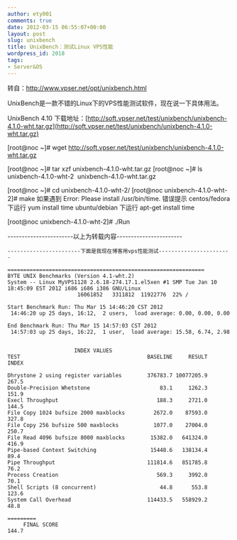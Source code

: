 ```yaml
---
author: ety001
comments: true
date: 2012-03-15 06:55:07+00:00
layout: post
slug: unixbench
title: UnixBench：测试Linux VPS性能
wordpress_id: 2018
tags:
- Server&OS
---
```


转自：http://www.vpser.net/opt/unixbench.html

UnixBench是一款不错的Linux下的VPS性能测试软件，现在说一下具体用法。

UnixBench 4.10 下载地址：[http://soft.vpser.net/test/unixbench/unixbench-4.1.0-wht.tar.gz](http://soft.vpser.net/test/unixbench/unixbench-4.1.0-wht.tar.gz)

[root@noc ~]# wget http://soft.vpser.net/test/unixbench/unixbench-4.1.0-wht.tar.gz


[root@noc ~]# tar xzf unixbench-4.1.0-wht.tar.gz
[root@noc ~]# ls
unixbench-4.1.0-wht-2  unixbench-4.1.0-wht.tar.gz


[root@noc ~]# cd unixbench-4.1.0-wht-2/
[root@noc unixbench-4.1.0-wht-2]# make
如果遇到 Error: Please install /usr/bin/time. 错误提示
centos/fedora 下运行 yum install time
ubuntu/debian 下运行 apt-get install time

[root@noc unixbench-4.1.0-wht-2]# ./Run

-----------------------以上为转载内容-----------------------

```
-----------------------下面是我现在博客用vps性能测试-----------------------

==============================================================
BYTE UNIX Benchmarks (Version 4.1-wht.2)
System -- Linux MyVPS1128 2.6.18-274.17.1.el5xen #1 SMP Tue Jan 10 18:45:09 EST 2012 i686 i686 i386 GNU/Linux
                      16061852   3311812  11922776  22% /

Start Benchmark Run: Thu Mar 15 14:46:20 CST 2012
 14:46:20 up 25 days, 16:12,  2 users,  load average: 0.00, 0.00, 0.00

End Benchmark Run: Thu Mar 15 14:57:03 CST 2012
 14:57:03 up 25 days, 16:22,  1 user,  load average: 15.58, 6.74, 2.98


                     INDEX VALUES            
TEST                                        BASELINE     RESULT      INDEX

Dhrystone 2 using register variables        376783.7 10077205.9      267.5
Double-Precision Whetstone                      83.1     1262.3      151.9
Execl Throughput                               188.3     2721.0      144.5
File Copy 1024 bufsize 2000 maxblocks         2672.0    87593.0      327.8
File Copy 256 bufsize 500 maxblocks           1077.0    27004.0      250.7
File Read 4096 bufsize 8000 maxblocks        15382.0   641324.0      416.9
Pipe-based Context Switching                 15448.6   138134.4       89.4
Pipe Throughput                             111814.6   851785.8       76.2
Process Creation                               569.3     3992.0       70.1
Shell Scripts (8 concurrent)                    44.8      553.8      123.6
System Call Overhead                        114433.5   558929.2       48.8
                                                                 =========
     FINAL SCORE                                                     144.7
```
